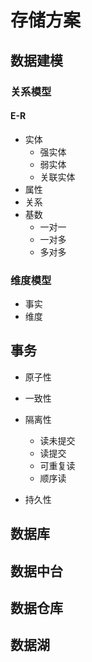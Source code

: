 # 存储方案

## 数据建模
### 关系模型
#### E-R
* 实体
  * 强实体
  * 弱实体
  * 关联实体
* 属性
* 关系
* 基数
  * 一对一
  * 一对多
  * 多对多

### 维度模型
* 事实
* 维度

## 事务
* 原子性

* 一致性

* 隔离性
  * 读未提交
  * 读提交
  * 可重复读
  * 顺序读

* 持久性

## 数据库

## 数据中台

## 数据仓库

## 数据湖